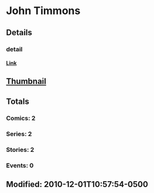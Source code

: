 # John  Timmons 
## Details
### detail
#### [Link](http://marvel.com/comics/creators/8806/john_timmons?utm_campaign=apiRef&utm_source=225578a89fc76f3d20fbffda5d17a88d)
## [Thumbnail](http://i.annihil.us/u/prod/marvel/i/mg/b/40/image_not_available.jpg)
## Totals
### Comics: 2
### Series: 2
### Stories: 2
### Events: 0
## Modified: 2010-12-01T10:57:54-0500